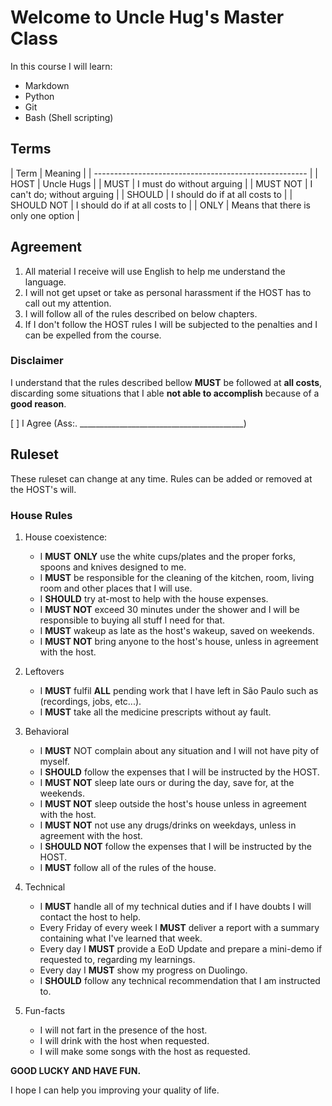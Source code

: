 # Welcome to Uncle Hug's Master Class

In this course I will learn:

- Markdown
- Python
- Git
- Bash (Shell scripting)

## Terms

| Term          | Meaning                               |
| ----------------------------------------------------- |
| HOST          | Uncle Hugs                            |
| MUST          | I must do without arguing             |
| MUST NOT      | I can't do; without arguing           |
| SHOULD        | I should do if at all costs to        |
| SHOULD NOT    | I should do if at all costs to        |
| ONLY          | Means that there is only one option   |

## Agreement

1. All material I receive will use English to help me understand the language.
2. I will not get upset or take as personal harassment if the HOST has to call out my attention.
3. I will follow all of the rules described on below chapters.
4. If I don't follow the HOST rules I will be subjected to the penalties and I can be expelled from the course.

### Disclaimer

I understand that the rules described bellow **MUST** be followed at **all costs**, discarding some situations that
I able **not able to accomplish** because of a **good reason**.

[ ] I Agree (Ass:. _________________________________________)

## Ruleset

These ruleset can change at any time. Rules can be added or removed at the HOST's will.

### House Rules

1. House coexistence:
   * I **MUST** **ONLY** use the white cups/plates and the proper forks, spoons and knives designed to me.
   * I **MUST** be responsible for the cleaning of the kitchen, room, living room and other places that I will use.
   * I **SHOULD** try at-most to help with the house expenses.
   * I **MUST NOT** exceed 30 minutes under the shower and I will be responsible to buying all stuff I need for that.
   * I **MUST** wakeup as late as the host's wakeup, saved on weekends.
   * I **MUST NOT** bring anyone to the host's house, unless in agreement with the host.

2. Leftovers
   * I **MUST** fulfil **ALL** pending work that I have left in São Paulo such as (recordings, jobs, etc...).
   * I **MUST** take all the medicine prescripts without ay fault.

3. Behavioral
   * I **MUST** NOT complain about any situation and I will not have pity of myself.
   * I **SHOULD** follow the expenses that I will be instructed by the HOST.
   * I **MUST NOT** sleep late ours or during the day, save for, at the weekends.
   * I **MUST NOT** sleep outside the host's house unless in agreement with the host.
   * I **MUST NOT** not use any drugs/drinks on weekdays, unless in agreement with the host.
   * I **SHOULD NOT** follow the expenses that I will be instructed by the HOST.
   * I **MUST** follow all of the rules of the house.

4. Technical
   * I **MUST** handle all of my technical duties and if I have doubts I will contact the host to help.
   * Every Friday of every week I **MUST** deliver a report with a summary containing what I've learned that week.
   * Every day I **MUST** provide a EoD Update and prepare a mini-demo if requested to, regarding my learnings.
   * Every day I **MUST** show my progress on Duolingo.
   * I **SHOULD** follow any technical recommendation that I am instructed to.

5. Fun-facts
   * I will not fart in the presence of the host.
   * I will drink with the host when requested.
   * I will make some songs with the host as requested.

**GOOD LUCKY AND HAVE FUN.**

I hope I can help you improving your quality of life.
